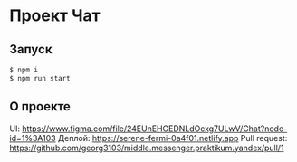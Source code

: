# Проект Чат

## Запуск

```sh
$ npm i
$ npm run start
```

## О проекте

UI: https://www.figma.com/file/24EUnEHGEDNLdOcxg7ULwV/Chat?node-id=1%3A103
Деплой: https://serene-fermi-0a4f01.netlify.app
Pull request: https://github.com/georg3103/middle.messenger.praktikum.yandex/pull/1